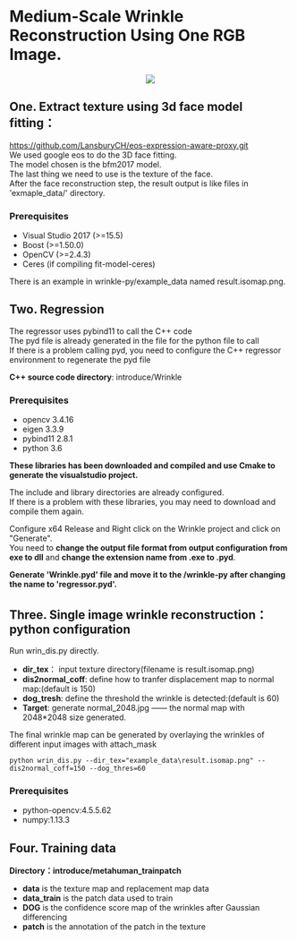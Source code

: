 # Medium-Scale Wrinkle Reconstruction Using One RGB Image.   
<p align="center"> 
<img src="/wrinkle-py/example_output/example.jpg">
</p>  
  
## One. Extract texture using 3d face model fitting：  
https://github.com/LansburyCH/eos-expression-aware-proxy.git  
We used google eos to do the 3D face fitting.  
The model chosen is the bfm2017 model.  
The last thing we need to use is the texture of the face.  
After the face reconstruction step, the result output is like files in 'exmaple_data/' directory.
### Prerequisites
+ Visual Studio 2017 (>=15.5)  
+ Boost (>=1.50.0)  
+ OpenCV (>=2.4.3)  
+ Ceres (if compiling fit-model-ceres)  

There is an example in wrinkle-py/example_data named result.isomap.png.

## Two. Regression   
The regressor uses pybind11 to call the C++ code  
The pyd file is already generated in the file for the python file to call  
If there is a problem calling pyd, you need to configure the C++ regressor environment to regenerate the pyd file  
  
**C++ source code directory**: introduce/Wrinkle
### Prerequisites    
+ opencv 3.4.16  
+ eigen 3.3.9  
+ pybind11 2.8.1  
+ python 3.6 

**These libraries has been downloaded and compiled and use Cmake to generate the visualstudio project.**  
  
The include and library directories are already configured.  
If there is a problem with these libraries, you may need to download and compile them again.  
  
Configure x64 Release and Right click on the Wrinkle project and click on "Generate".  
You need to **change the output file format from output configuration from exe to dll** and **change the extension name from .exe to .pyd**.  
  
**Generate 'Wrinkle.pyd' file and move it to the /wrinkle-py after changing the name to 'regressor.pyd'.**  

## Three. Single image wrinkle reconstruction：python configuration
Run wrin_dis.py directly.  
  
+ **dir_tex**： input texture directory(filename is result.isomap.png)  
+ **dis2normal_coff**:  define how to tranfer displacement map to normal map:(default is 150)  
+ **dog_tresh**:  define the threshold the wrinkle is detected:(default is 60)  
+ **Target**:  generate normal_2048.jpg —— the normal map with 2048*2048 size generated.  
  
The final wrinkle map can be generated by overlaying the wrinkles of different input images with attach_mask  
```
python wrin_dis.py --dir_tex="example_data\result.isomap.png" --dis2normal_coff=150 --dog_thres=60
```
### Prerequisites    
+ python-opencv:4.5.5.62  
+ numpy:1.13.3  

## Four. Training data  
**Directory：introduce/metahuman_trainpatch**  
+  **data** is the texture map and replacement map data  
+  **data_train** is the patch data used to train  
+  **DOG** is the confidence score map of the wrinkles after Gaussian differencing  
+  **patch** is the annotation of the patch in the texture  

